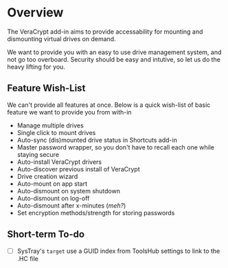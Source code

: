 ﻿# Overview
The VeraCrypt add-in aims to provide accessability for mounting and dismounting virtual drives on demand.

We want to provide you with an easy to use drive management system, and not go too overboard. Security should be easy and intutive, so let us do the heavy lifting for you.

## Feature Wish-List
We can't provide all features at once. Below is a quick wish-list of basic feature we want to provide you from with-in

* Manage multiple drives
* Single click to mount drives
* Auto-sync (dis)mounted drive status in Shortcuts add-in
* Master password wrapper, so you don't have to recall each one while staying secure
* Auto-install VeraCrypt drivers
* Auto-discover previous install of VeraCrypt
* Drive creation wizard
* Auto-mount on app start
* Auto-dismount on system shutdown
* Auto-dismount on log-off
* Auto-dismount after x-minutes (_meh?_)
* Set encryption methods/strength for storing passwords

## Short-term To-do
* [ ] SysTray's ``target`` use a GUID index from ToolsHub settings to link to the .HC file

